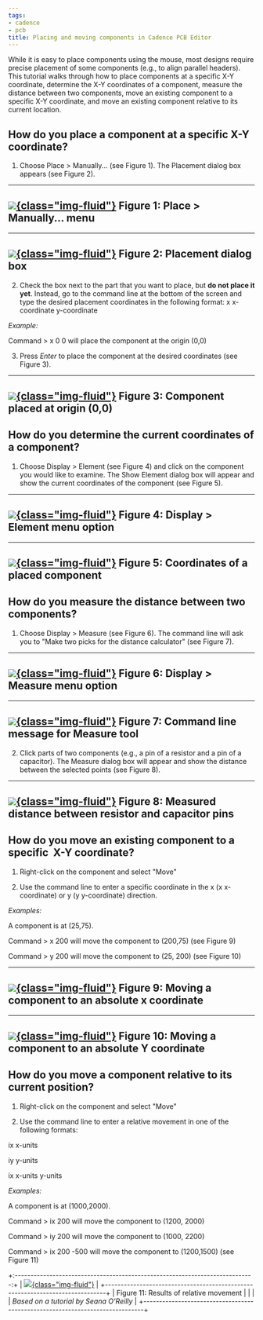 ```yaml
---
tags:
- cadence
- pcb
title: Placing and moving components in Cadence PCB Editor
---
```


While it is easy to place components using the mouse, most designs require precise placement of some components (e.g., to align parallel headers). This tutorial walks through how to place components at a specific X-Y coordinate, determine the X-Y coordinates of a component, measure the distance between two components, move an existing component to a specific X-Y coordinate, and move an existing component relative to its current location.

## How do you place a component at a specific X-Y coordinate?

1.  Choose Place > Manually... (see Figure 1). The Placement dialog box appears (see Figure 2).

  ------------------------------------------------------------------------------
   [![](/figures/figure_231.png){class="img-fluid"}](/larger/image0194.png)
                       Figure 1: Place > Manually... menu
  ------------------------------------------------------------------------------

  ------------------------------------------------------------------------------
   [![](/figures/figure_232.png){class="img-fluid"}](/larger/image0195.png)
                          Figure 2: Placement dialog box
  ------------------------------------------------------------------------------

2.  Check the box next to the part that you want to place, but **do not place it yet**. Instead, go to the command line at the bottom of the screen and type the desired placement coordinates in the following format: x x-coordinate y-coordinate

*Example:*

Command > x 0 0 will place the component at the origin (0,0)

3.  Press *Enter* to place the component at the desired coordinates (see Figure 3).

  ------------------------------------------------------------------------------
   [![](/figures/figure_233.png){class="img-fluid"}](/larger/image0196.png)
                    Figure 3: Component placed at origin (0,0)
  ------------------------------------------------------------------------------

## How do you determine the current coordinates of a component?

1.  Choose Display > Element (see Figure 4) and click on the component you would like to examine. The Show Element dialog box will appear and show the current coordinates of the component (see Figure 5).

  ------------------------------------------------------------------------------
  [![](/figures/figure_240.png){class="img-fluid"}](/larger/image0197.png)
  Figure 4: Display > Element menu option
  ------------------------------------------------------------------------------

  ------------------------------------------------------------------------------
  [![](/figures/figure_241.png){class="img-fluid"}](/larger/image0198.png)
  Figure 5: Coordinates of a placed component
  ------------------------------------------------------------------------------

## How do you measure the distance between two components?

1.  Choose Display > Measure (see Figure 6). The command line will ask you to "Make two picks for the distance calculator" (see Figure 7).

  ------------------------------------------------------------------------------
   [![](/figures/figure_234.png){class="img-fluid"}](/larger/image0199.png)
                     Figure 6: Display > Measure menu option
  ------------------------------------------------------------------------------

  -----------------------------------------------------------------------------
   [![](/figures/figure_235.png){class="img-fluid"}](/larger/image0200.png)
                 Figure 7: Command line message for Measure tool
  -----------------------------------------------------------------------------

2.  Click parts of two components (e.g., a pin of a resistor and a pin of a capacitor). The Measure dialog box will appear and show the distance between the selected points (see Figure 8).

  ------------------------------------------------------------------------------
   [![](/figures/figure_236.png){class="img-fluid"}](/larger/image0201.png)
         Figure 8: Measured distance between resistor and capacitor pins
  ------------------------------------------------------------------------------

## How do you move an existing component to a specific  X-Y coordinate?

1.  Right-click on the component and select "Move"

2.  Use the command line to enter a specific coordinate in the x (x x-coordinate) or y (y y-coordinate) direction.

*Examples:*

A component is at (25,75).

Command > x 200 will move the component to (200,75) (see Figure 9)

Command > y 200 will move the component to (25, 200) (see Figure 10)

  ------------------------------------------------------------------------------
   [![](/figures/figure_237.png){class="img-fluid"}](/larger/image0202.png)
             Figure 9: Moving a component to an absolute x coordinate
  ------------------------------------------------------------------------------

  ------------------------------------------------------------------------------
   [![](/figures/figure_238.png){class="img-fluid"}](/larger/image0203.png)
            Figure 10: Moving a component to an absolute Y coordinate
  ------------------------------------------------------------------------------

## How do you move a component relative to its current position?

1.  Right-click on the component and select "Move"

2.  Use the command line to enter a relative movement in one of the following formats:

ix x-units

iy y-units

ix x-units y-units

*Examples:*

A component is at (1000,2000).

Command > ix 200 will move the component to (1200, 2000)

Command > iy 200 will move the component to (1000, 2200)

Command > ix 200 -500 will move the component to (1200,1500) (see Figure 11)

+:----------------------------------------------------------------------------:+
| [![](/figures/figure_239.png){class="img-fluid"}](/larger/image0204.png) |
+------------------------------------------------------------------------------+
| Figure 11: Results of relative movement                                      |
|                                                                              |
| *Based on a tutorial by Seana O'Reilly*                                      |
+------------------------------------------------------------------------------+
